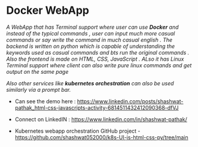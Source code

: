 # Docker WebApp

*A WebApp that has Terminal support where user can use **Docker** and instead of the typical commands , user can input much more casual commands or say write the command in much casual english .
The backend is written on python which is capable of understanding the keywords used as casual commands and bts run the original commands . Also the frontend is made on HTML, CSS, JavaScript . ALso it has Linux Terminal support where client can also write pure linux commands and get output on the same page*

*Also other services like **kubernetes orchestration** can also be used similarly via a prompt bar.*

* Can see the demo here : https://www.linkedin.com/posts/shashwat-pathak_html-css-javascripts-activity-6814511432412090368-dfVJ

* Connect on LinkedIN : https://www.linkedin.com/in/shashwat-pathak/

* Kubernetes webapp orchestration GitHub project - https://github.com/shashwat052000/k8s-UI-js-html-css-py/tree/main
